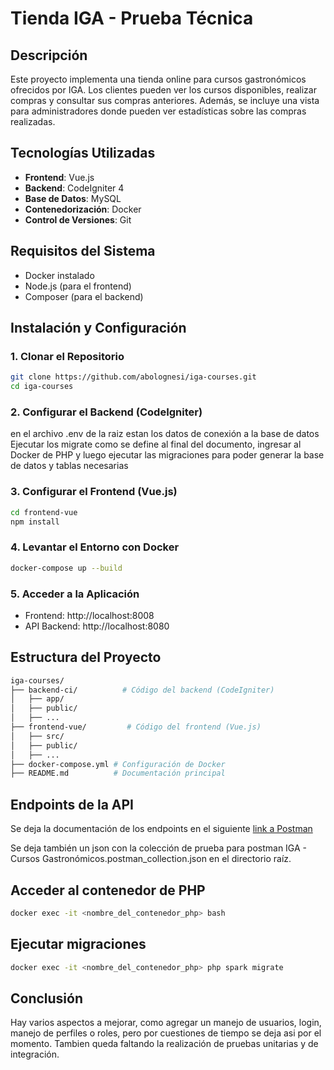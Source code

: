 # Tienda IGA - Prueba Técnica

## Descripción
Este proyecto implementa una tienda online para cursos gastronómicos ofrecidos por IGA. Los clientes pueden ver los cursos disponibles, realizar compras y consultar sus compras anteriores. Además, se incluye una vista para administradores donde pueden ver estadísticas sobre las compras realizadas.

## Tecnologías Utilizadas
- **Frontend**: Vue.js
- **Backend**: CodeIgniter 4
- **Base de Datos**: MySQL
- **Contenedorización**: Docker
- **Control de Versiones**: Git

## Requisitos del Sistema
- Docker instalado
- Node.js (para el frontend)
- Composer (para el backend)

## Instalación y Configuración

### 1. Clonar el Repositorio
```bash
git clone https://github.com/abolognesi/iga-courses.git
cd iga-courses
```

### 2. Configurar el Backend (CodeIgniter)
en el archivo .env de la raiz estan los datos de conexión a la base de datos
Ejecutar los migrate como se define al final del documento, ingresar al Docker de PHP y luego ejecutar las migraciones para poder generar la base de datos y tablas necesarias

### 3. Configurar el Frontend (Vue.js)

```bash
cd frontend-vue
npm install
```

### 4. Levantar el Entorno con Docker
```bash
docker-compose up --build
```
### 5. Acceder a la Aplicación 

- Frontend: http://localhost:8008 
- API Backend: http://localhost:8080

## Estructura del Proyecto
```bash
iga-courses/
├── backend-ci/          # Código del backend (CodeIgniter)
│   ├── app/
│   ├── public/
│   ├── ...
├── frontend-vue/         # Código del frontend (Vue.js)
│   ├── src/
│   ├── public/
│   ├── ...
├── docker-compose.yml # Configuración de Docker
├── README.md          # Documentación principal

```
## Endpoints de la API

Se deja la documentación de los endpoints en el siguiente [link a Postman](https://documenter.getpostman.com/view/1968004/2sB2j4eAR7) 

Se deja también un json con la colección de prueba para postman IGA - Cursos Gastronómicos.postman_collection.json en el directorio raíz.

## Acceder al contenedor de PHP
```bash
docker exec -it <nombre_del_contenedor_php> bash
```

## Ejecutar migraciones
```bash
docker exec -it <nombre_del_contenedor_php> php spark migrate
```
## Conclusión
Hay varios aspectos a mejorar, como agregar un manejo de usuarios, login, manejo de perfiles o roles, pero por cuestiones de tiempo se deja asi por el momento. Tambien queda faltando la realización de pruebas unitarias y de integración.